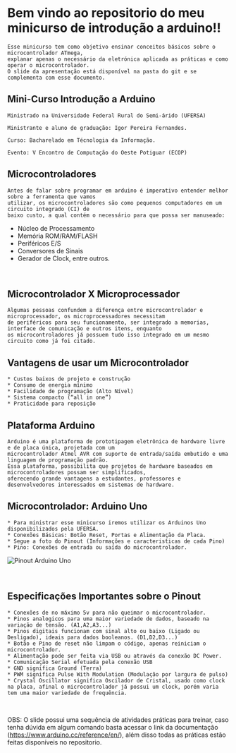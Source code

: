# Bem vindo ao repositorio do meu minicurso de introdução a arduino!!

    Esse minicurso tem como objetivo ensinar conceitos básicos sobre o microcontrolador ATmega,
    explanar apenas o necessário da eletrónica aplicada as práticas e como operar o microcontrolador.
    O slide da apresentação está disponível na pasta do git e se complementa com esse documento.

## Mini-Curso Introdução a Arduino

    Ministrado na Universidade Federal Rural do Semi-árido (UFERSA)

    Ministrante e aluno de graduação: Igor Pereira Fernandes.

    Curso: Bacharelado em Técnologia da Informação.

    Evento: V Encontro de Computação do Oeste Potiguar (ECOP)

## Microcontroladores

    Antes de falar sobre programar em arduino é imperativo entender melhor sobre a ferramenta que vamos
    utilizar, os microcontroladores são como pequenos computadores em um circuito integrado (CI) de
    baixo custo, a qual contém o necessário para que possa ser manuseado:

* Núcleo de Processamento
* Memória ROM/RAM/FLASH
* Periféricos E/S
* Conversores de Sinais
* Gerador de Clock, entre outros.
<br>

## Microcontrolador X Microprocessador

    Algumas pessoas confundem a diferença entre microcontrolador e microprocessador, os microprocessadores necessitam
    de periféricos para seu funcionamento, ser integrado a memorias, interface de comunicação e outros itens, enquanto
    os microcontroladores já possuem tudo isso integrado em um mesmo circuito como já foi citado.

## Vantagens de usar um Microcontrolador
    * Custos baixos de projeto e construção
    * Consumo de energia mínimo
    * Facilidade de programação (Alto Nível)
    * Sistema compacto (“all in one”)
    * Praticidade para reposição
## Plataforma Arduino
    Arduino é uma plataforma de prototipagem eletrônica de hardware livre e de placa única, projetada com um 
    microcontrolador Atmel AVR com suporte de entrada/saída embutido e uma linguagem de programação padrão.
    Essa plataforma, possibilita que projetos de hardware baseados em microcontroladores possam ser simplificados,
    oferecendo grande vantagens a estudantes, professores e desenvolvedores interessados em sistemas de hardware.
## Microcontrolador: Arduino Uno
    * Para ministrar esse minicurso iremos utilizar os Arduinos Uno disponibilizados pela UFERSA.
    * Conexões Básicas: Botão Reset, Portas e Alimentação da Placa.
    * Segue a foto do Pinout (Informações e caracteristicas de cada Pino)
    * Pino: Conexões de entrada ou saída do microcontrolador.
![Pinout Arduino Uno](https://linuxhint.com/wp-content/uploads/2022/05/Arduino-Uno-Pinout-Guide-2.png)

<br>

## Especificações Importantes sobre o Pinout
    * Conexões de no máximo 5v para não queimar o microcontrolador.
    * Pinos analogicos para uma maior variedade de dados, baseado na variação de tensão. (A1,A2,A3...)
    * Pinos digitais funcionam com sinal alto ou baixo (Ligado ou Desligado), ideais para dados booleanos. (D1,D2,D3...)
    * Botão e Pino de reset não limpam o código, apenas reiniciam o microcontrolador.
    * Alimentação pode ser feita via USB ou através da conexão DC Power.
    * Comunicação Serial efetuada pela conexão USB
    * GND significa Ground (Terra)
    * PWM significa Pulse With Modulation (Modulação por largura de pulso)
    * Crystal Oscillator significa Oscilador de Cristal, usado como clock na placa, afinal o microcontrolador já possui um clock, porém varia tem uma maior variedade de frequência. 

<br>

OBS: O slide possui uma sequência de atividades práticas para treinar, caso tenha dúvida em algum comando basta acessar o link da documentação (<https://www.arduino.cc/reference/en/>), além disso todas as práticas estão feitas disponíveis no repositorio.
